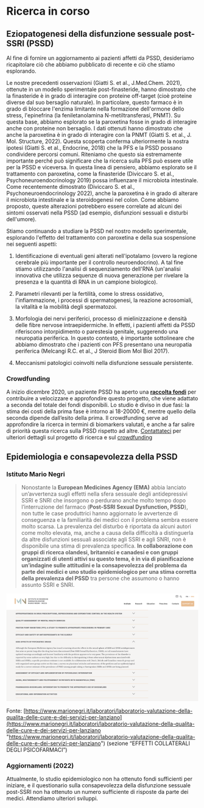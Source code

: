# Ricerca in corso

## Eziopatogenesi della disfunzione sessuale post-SSRI (PSSD)

Al fine di fornire un aggiornamento ai pazienti affetti da PSSD, desideriamo ricapitolare ciò che abbiamo pubblicato di recente e ciò che stiamo esplorando.

Le nostre precedenti osservazioni (Giatti S. et al., J.Med.Chem. 2021), ottenute in un modello sperimentale post-finasteride, hanno dimostrato che la finasteride è in grado di interagire con proteine off-target (cioè proteine diverse dal suo bersaglio naturale). In particolare, questo farmaco è in grado di bloccare l'enzima limitante nella formazione dell'ormone dello stress, l'epinefrina (la feniletanolamina N-metiltransferasi, PNMT). Su questa base, abbiamo esplorato se la paroxetina fosse in grado di interagire anche con proteine non bersaglio. I dati ottenuti hanno dimostrato che anche la paroxetina è in grado di interagire con la PNMT (Giatti S. et al., J. Mol. Structure, 2022). Questa scoperta conferma ulteriormente la nostra ipotesi (Giatti S. et al., Endocrine, 2018) che la PFS e la PSSD possano condividere percorsi comuni. Riteniamo che questo sia estremamente importante perché può significare che la ricerca sulla PFS può essere utile per la PSSD e viceversa.
In questa linea di pensiero, abbiamo esplorato se il trattamento con paroxetina, come la finasteride (Diviccaro S. et al., Psychoneuroendocrinology 2019) possa influenzare il microbiota intestinale. Come recentemente dimostrato (Diviccaro S. et al., Psychoneuroendocrinology 2022), anche la paroxetina è in grado di alterare il microbiota intestinale e la steroidogenesi nel colon. Come abbiamo proposto, queste alterazioni potrebbero essere correlate ad alcuni dei sintomi osservati nella PSSD (ad esempio, disfunzioni sessuali e disturbi dell'umore).

Stiamo continuando a studiare la PSSD nel nostro modello sperimentale, esplorando l'effetto del trattamento con paroxetina e della sua sospensione nei seguenti aspetti:

1) Identificazione di eventuali geni alterati nell'ipotalamo (ovvero la regione cerebrale più importante per il controllo neuroendocrino). A tal fine stiamo utilizzando l'analisi di sequenziamento dell'RNA (un'analisi innovativa che utilizza sequenze di nuova generazione per rivelare la presenza e la quantità di RNA in un campione biologico).

2) Parametri rilevanti per la fertilità, come lo stress ossidativo, l'infiammazione, i processi di spermatogenesi, la reazione acrosomiali, la vitalità e la mobilità degli spermatozoi.

3) Morfologia dei nervi periferici, processo di mielinizzazione e densità delle fibre nervose intraepidermiche. In effetti, i pazienti affetti da PSSD riferiscono intorpidimento o parestesia genitale, suggerendo una neuropatia periferica. In questo contesto, è importante sottolineare che abbiamo dimostrato che i pazienti con PFS presentano una neuropatia periferica (Melcangi R.C. et al., J Steroid Biom Mol Biol 2017).

4) Meccanismi patologici coinvolti nella disfunzione sessuale persistente.

### Crowdfunding

A inizio dicembre 2020, un paziente PSSD ha aperto una [**raccolta fondi**](https://www.gofundme.com/f/27l8qmes5c) per contribuire a velocizzare e approfondire questo progetto, che viene adattato a seconda del totale dei fondi disponibili. Lo studio è diviso in due fasi: la stima dei costi della prima fase è intorno ai 18-20000 €, mentre quello della seconda dipende dall’esito della prima. Il crowdfunding serve ad approfondire la ricerca in termini di biomarkers valutati, e anche a far salire di priorità questa ricerca sulla PSSD rispetto ad altre. [Contattateci](../contatti/) per ulteriori dettagli sul progetto di ricerca e sul [crowdfunding](../news/melcangi-aperto-un-fundraising-per-contribuire-alla-ricerca-sulla-pssd.md)

## Epidemiologia e consapevolezza della PSSD

### Istituto Mario Negri

> Nonostante la **European Medicines Agency (EMA)** abbia lanciato un’avvertenza sugli effetti nella sfera sessuale degli antidepressivi SSRI e SNRI che insorgono o perdurano anche molto tempo dopo l’interruzione del farmaco (**Post-SSRI Sexual Dysfunction, PSSD**), non tutte le case produttrici hanno aggiornato le avvertenze di conseguenza e la familiarità dei medici con il problema sembra essere molto scarsa. La prevalenza del disturbo è riportata da alcuni autori come molto elevata, ma, anche a causa della difficoltà a distinguerla da altre disfunzioni sessuali associate agli SSRI e agli SNRI, non è disponibile una stima di prevalenza specifica.
> **In collaborazione con gruppi di ricerca olandesi, britannici e canadesi e con gruppi organizzati di utenti attivi su questo tema, è in via di pianificazione un’indagine sulle attitudini e la consapevolezza del problema da parte dei medici e uno studio epidemiologico per una stima corretta della prevalenza del PSSD** tra persone che assumono o hanno assunto SSRI e SNRI.

![Screenshot sito Mario Negri in italiano](../img/schermata-2021-08-29-alle-13-39-23.png)

Fonte: [https://www.marionegri.it/laboratori/laboratorio-valutazione-della-qualita-delle-cure-e-dei-servizi-per-lanziano](https://www.marionegri.it/laboratori/laboratorio-valutazione-della-qualita-delle-cure-e-dei-servizi-per-lanziano "https://www.marionegri.it/laboratori/laboratorio-valutazione-della-qualita-delle-cure-e-dei-servizi-per-lanziano") (sezione “EFFETTI COLLATERALI DEGLI PSICOFARMACI”)

### Aggiornamenti (2022)

Attualmente, lo studio epidemiologico non ha ottenuto fondi sufficienti per iniziare, e
il questionario sulla consapevolezza della disfunzione sessuale post-SSRI non ha ottenuto un numero sufficiente di risposte da parte dei medici.
Attendiamo ulteriori sviluppi.
